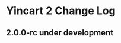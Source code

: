 Yincart 2 Change Log
==========================

2.0.0-rc under development
--------------------------